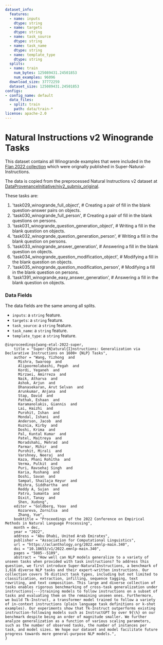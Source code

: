 ```yaml
---
dataset_info:
  features:
  - name: inputs
    dtype: string
  - name: targets
    dtype: string
  - name: task_source
    dtype: string
  - name: task_name
    dtype: string
  - name: template_type
    dtype: string
  splits:
  - name: train
    num_bytes: 125089431.24501853
    num_examples: 96096
  download_size: 37772259
  dataset_size: 125089431.24501853
configs:
- config_name: default
  data_files:
  - split: train
    path: data/train-*
license: apache-2.0
---
```


# Natural Instructions v2 Winogrande Tasks

This dataset contains all Winogrande examples that were included in the [Flan 2022 collection](https://github.com/google-research/FLAN/tree/main/flan/v2) which were orignally published in Super-Natural-Instructions.

The data is copied from the preprocessed Natural Instructions v2 dataset at [DataProvenanceInitiative/niv2_submix_original](https://huggingface.co/datasets/DataProvenanceInitiative/niv2_submix_original).

These tasks are:
1. 'task029_winogrande_full_object', # Creating a pair of fill in the blank question-answer pairs on objects.	
2. 'task030_winogrande_full_person', # Creating a pair of fill in the blank questions on persons.	
3. 'task031_winogrande_question_generation_object', # Writing a fill in the blank question on objects.	
4. 'task032_winogrande_question_generation_person', # Writing a fill in the blank question on persons.	
5. 'task033_winogrande_answer_generation', # Answering a fill in the blank question on objects.	
6. 'task034_winogrande_question_modification_object', # Modifying a fill in the blank question on objects.	
7. 'task035_winogrande_question_modification_person', # Modifying a fill in the blank question on persons.	
8. 'task1391_winogrande_easy_answer_generation', # Answering a fill in the blank question on objects.

### Data Fields

The data fields are the same among all splits.

- `inputs`: a `string` feature.
- `targets`: a `string` feature.
- `task_source`: a `string` feature.
- `task_name`: a `string` feature.
- `template_type`: a `string` feature.

```
@inproceedings{wang-etal-2022-super,
    title = "Super-{N}atural{I}nstructions: Generalization via Declarative Instructions on 1600+ {NLP} Tasks",
    author = "Wang, Yizhong  and
      Mishra, Swaroop  and
      Alipoormolabashi, Pegah  and
      Kordi, Yeganeh  and
      Mirzaei, Amirreza  and
      Naik, Atharva  and
      Ashok, Arjun  and
      Dhanasekaran, Arut Selvan  and
      Arunkumar, Anjana  and
      Stap, David  and
      Pathak, Eshaan  and
      Karamanolakis, Giannis  and
      Lai, Haizhi  and
      Purohit, Ishan  and
      Mondal, Ishani  and
      Anderson, Jacob  and
      Kuznia, Kirby  and
      Doshi, Krima  and
      Pal, Kuntal Kumar  and
      Patel, Maitreya  and
      Moradshahi, Mehrad  and
      Parmar, Mihir  and
      Purohit, Mirali  and
      Varshney, Neeraj  and
      Kaza, Phani Rohitha  and
      Verma, Pulkit  and
      Puri, Ravsehaj Singh  and
      Karia, Rushang  and
      Doshi, Savan  and
      Sampat, Shailaja Keyur  and
      Mishra, Siddhartha  and
      Reddy A, Sujan  and
      Patro, Sumanta  and
      Dixit, Tanay  and
      Shen, Xudong",
    editor = "Goldberg, Yoav  and
      Kozareva, Zornitsa  and
      Zhang, Yue",
    booktitle = "Proceedings of the 2022 Conference on Empirical Methods in Natural Language Processing",
    month = dec,
    year = "2022",
    address = "Abu Dhabi, United Arab Emirates",
    publisher = "Association for Computational Linguistics",
    url = "https://aclanthology.org/2022.emnlp-main.340",
    doi = "10.18653/v1/2022.emnlp-main.340",
    pages = "5085--5109",
    abstract = "How well can NLP models generalize to a variety of unseen tasks when provided with task instructions? To address this question, we first introduce Super-NaturalInstructions, a benchmark of 1,616 diverse NLP tasks and their expert-written instructions. Our collection covers 76 distinct task types, including but not limited to classification, extraction, infilling, sequence tagging, text rewriting, and text composition. This large and diverse collection of tasks enables rigorous benchmarking of cross-task generalization under instructions{---}training models to follow instructions on a subset of tasks and evaluating them on the remaining unseen ones. Furthermore, we build Tk-Instruct, a transformer model trained to follow a variety of in-context instructions (plain language task definitions or k-shot examples). Our experiments show that Tk-Instruct outperforms existing instruction-following models such as InstructGPT by over 9{\%} on our benchmark despite being an order of magnitude smaller. We further analyze generalization as a function of various scaling parameters, such as the number of observed tasks, the number of instances per task, and model sizes. We hope our dataset and model facilitate future progress towards more general-purpose NLP models.",
}
```